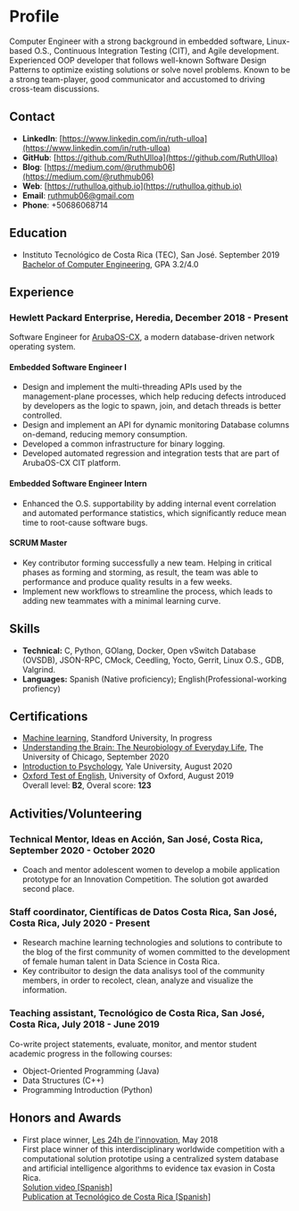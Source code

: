 # Profile

Computer Engineer with a strong background in embedded software, Linux-based O.S., Continuous Integration Testing (CIT),
and Agile development. Experienced OOP developer that follows well-known Software Design Patterns to optimize existing solutions or solve novel problems. Known to be a strong team-player, good communicator and accustomed to driving cross-team discussions.

## Contact

- **LinkedIn**: [https://www.linkedin.com/in/ruth-ulloa](https://www.linkedin.com/in/ruth-ulloa)
- **GitHub**: [https://github.com/RuthUlloa](https://github.com/RuthUlloa)
- **Blog**: [https://medium.com/@ruthmub06](https://medium.com/@ruthmub06)
- **Web**: [https://ruthulloa.github.io](https://ruthulloa.github.io)
- **Email**: ruthmub06@gmail.com
- **Phone**: +50686068714

## Education

- Instituto Tecnológico de Costa Rica (TEC), San José. September 2019  
[Bachelor of Computer Engineering](https://www.tec.ac.cr/en/carreras/bachelors-degree-computer-engineering), GPA 3.2/4.0

## Experience

### **Hewlett Packard Enterprise**, Heredia, December 2018 - Present

Software Engineer for [ArubaOS-CX](https://www.arubanetworks.com/products/networking/switches/), a modern database-driven network operating
system.  

#### Embedded Software Engineer I

- Design and implement the multi-threading APIs used by the management-plane
processes, which help reducing defects introduced by developers as the logic to
spawn, join, and detach threads is better controlled.
- Design and implement an API for dynamic monitoring Database columns on-demand, reducing memory consumption.
- Developed a common infrastructure for binary logging.
- Developed automated regression and integration tests that are part of
ArubaOS-CX CIT platform.  

#### Embedded Software Engineer Intern

- Enhanced the O.S. supportability by adding internal event correlation and
automated performance statistics, which significantly reduce mean time to
root-cause software bugs.

#### SCRUM Master

- Key contributor forming successfully a new team. Helping in critical phases as forming and storming, as result, the team was able to performance and produce quality results in a few weeks.
- Implement new workflows to streamline the process, which leads to adding new teammates with a minimal learning curve.

## Skills

- **Technical:** C, Python, GOlang, Docker, Open vSwitch Database (OVSDB), JSON-RPC, CMock, Ceedling, Yocto, Gerrit, Linux O.S., GDB, Valgrind.
- **Languages:** Spanish (Native proficiency); English(Professional-working profiency)  

## Certifications

- [Machine learning](https://www.coursera.org/learn/machine-learning), Standford University, In progress
- [Understanding the Brain: The Neurobiology of Everyday Life](https://www.coursera.org/account/accomplishments/verify/X3VCUEV54UYY), The University of Chicago, September 2020
- [Introduction to Psychology](https://www.coursera.org/account/accomplishments/verify/C8RV97NGDR8S), Yale University, August 2020
- [Oxford Test of English](https://elt.oup.com/feature/global/oxford_test_of_english/?cc=gt&selLanguage=en), University of Oxford, August 2019  
Overall level: **B2**, Overal score: **123**

## Activities/Volunteering

### **Technical Mentor, Ideas en Acción**, San José, Costa Rica, September 2020 - October 2020

- Coach and mentor adolescent women to develop a mobile application prototype for an Innovation Competition. The solution got awarded second place.
### **Staff coordinator, Científicas de Datos Costa Rica**,  San José, Costa Rica, July 2020 - Present  

- Research machine learning technologies and solutions to contribute to the blog of the first community of women committed to the development of female human talent in Data Science in Costa Rica.  
- Key contribuitor to design the data analisys tool of the community members, in order to recolect, clean, analyze and visualize the information.

### **Teaching assistant, Tecnológico de Costa Rica**, San José, Costa Rica, July 2018 - June 2019  

Co-write project statements, evaluate, monitor, and mentor student academic
progress in the following courses:

- Object-Oriented Programming (Java)
- Data Structures (C++)
- Programming Introduction (Python)

## Honors and Awards

- First place winner, [Les 24h de l'innovation](http://24h-innovation.org/en/), May 2018  
First place winner of this interdisciplinary worldwide competition with a computational solution prototipe using a centralized system database and artificial intelligence algorithms to evidence tax evasion in Costa Rica.  
[Solution video [Spanish]](https://www.youtube.com/watch?v=Fw7ehtc01qU&feature=youtu.be)  
[Publication at Tecnológico de Costa Rica [Spanish]](https://www.tec.ac.cr/hoyeneltec/2018/05/28estudiantes-aplicaron-creatividad-conocimiento-proponer-soluciones-empresariales)